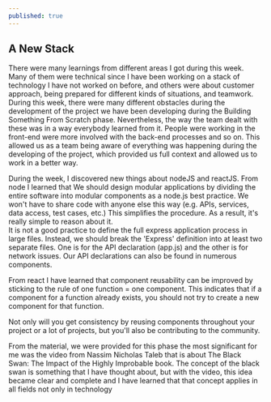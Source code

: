 ```yaml
---
published: true
---
```

## A New Stack

There were many learnings from different areas I got during this week. Many of them were technical since I have been working on a stack of technology I have not worked on before, and others were about customer approach, being prepared for different kinds of situations, and teamwork.  
During this week, there were many different obstacles during the development of the project we have been developing during the Building Something From Scratch phase. Nevertheless, the way the team dealt with these was in a way everybody learned from it. People were working in the front-end were more involved with the back-end processes and so on. This allowed us as a team being aware of everything was happening during the developing of the project, which provided us full context and allowed us to work in a better way.  

During the week, I discovered new things about nodeJS and reactJS. From node I learned that We should design modular applications by dividing the entire software into modular components as a node.js best practice. We won't have to share code with anyone else this way (e.g. APIs, services, data access, test cases, etc.) This simplifies the procedure. As a result, it's really simple to reason about it.  
It is not a good practice to define the full express application process in large files. Instead, we should break the 'Express' definition into at least two separate files. One is for the API declaration (app.js) and the other is for network issues. Our API declarations can also be found in numerous components.  

From react I have learned that component reusability can be improved by sticking to the rule of one function = one component. This indicates that if a component for a function already exists, you should not try to create a new component for that function.  

Not only will you get consistency by reusing components throughout your project or a lot of projects, but you'll also be contributing to the community.  

From the material, we were provided for this phase the most significant for me was the video from Nassim Nicholas Taleb that is about The Black Swan: The Impact of the Highly Improbable book. The concept of the black swan is something that I have thought about, but with the video, this idea became clear and complete and I have learned that that concept applies in all fields not only in technology 
